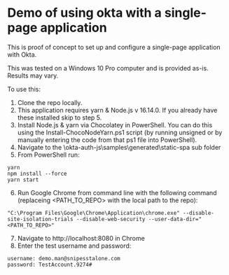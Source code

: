 # Demo of using okta with a single-page application
This is proof of concept to set up and configure a single-page application with Okta.

This was tested on a Windows 10 Pro computer and is provided as-is.  Results may vary.

To use this:
1. Clone the repo locally.
2. This application requires yarn & Node.js v 16.14.0.  If you already have these installed skip to step 5.
3. Install Node.js & yarn via Chocolatey in PowerShell.  You can do this using the Install-ChocoNodeYarn.ps1 script (by running unsigned or by manually entering the code from that ps1 file into PowerShell).
4. Navigate to the \\okta-auth-js\samples\generated\static-spa sub folder
5. From PowerShell run:
  ```
  yarn
  npm install --force
  yarn start
  ```
6. Run Google Chrome from command line with the following command (replaceing <PATH_TO_REPO> with the local path to the repo):
```
"C:\Program Files\Google\Chrome\Application\chrome.exe" --disable-site-isolation-trials --disable-web-security --user-data-dir="<PATH_TO_REPO>"
```
7. Navigate to http://localhost:8080 in Chrome
8. Enter the test username and password:
  ```
  username: demo.man@snipesstalone.com
  password: TestAccount.9274#
  ```
